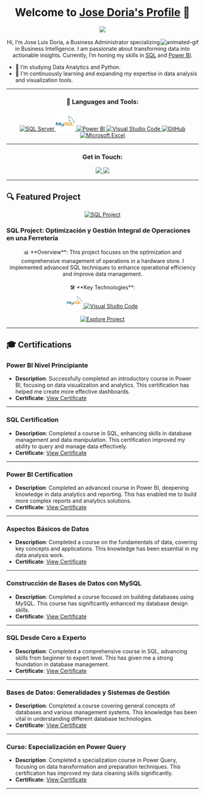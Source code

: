 <p align="center">
  <h1 align="center">Welcome to <a href="https://github.com/Josedoria93">Jose Doria's Profile</a> 👋</h1>
  <p align="center">
    <a href="https://github.com/DenverCoder1/readme-typing-svg">
      <img src="https://readme-typing-svg.herokuapp.com?font=IBM+Plex+Sans&color=F72EE2&size=25&lines=Welcome+to+my+GitHub+Profile!;Business+Administrator+specialized+in+Business+Intelligence;Currently+learning+SQL+and+Power+BI" />
    </a>
  </p>
</p>

<p align="center">
  <img align="right" src="https://media.giphy.com/media/M9gbBd9nbDrOTu1Mqx/giphy.gif" alt="animated-gif">
</p>
<p align="center">
  Hi, I’m Jose Luis Doria, a Business Administrator specializing in Business Intelligence. I am passionate about transforming data into actionable insights. Currently, I’m honing my skills in <a href="https://www.microsoft.com/en-us/sql-server" target="_blank">SQL</a> and <a href="https://powerbi.microsoft.com/" target="_blank">Power BI</a>.
</p>
<ul>
  <li>🎒 I’m studying Data Analytics and Python.</li>
  <li>🌱 I'm continuously learning and expanding my expertise in data analysis and visualization tools.</li>
</ul>

<hr>

<h3 align="center"><strong>🤖 Languages and Tools:</strong></h3>
<p align="center">
  <a href="https://www.microsoft.com/en-us/sql-server" target="_blank">
    <img src="https://www.svgrepo.com/show/303229/microsoft-sql-server-logo.svg" alt="SQL Server" width="50" height="50"/>
  </a>
  <a href="https://www.mysql.com/" target="_blank">
    <img src="https://raw.githubusercontent.com/devicons/devicon/master/icons/mysql/mysql-original-wordmark.svg" alt="MySQL" width="50" height="50"/>
  </a>
  <a href="https://powerbi.microsoft.com/en-us/" target="_blank">
    <img src="https://d11wkw82a69pyn.cloudfront.net/wm-reply/siteassets/images/power%20bi.png" alt="Power BI" width="43" height="40"/>
  </a>
   <a href="https://code.visualstudio.com/" target="_blank">
      <img src="https://img.icons8.com/color/48/000000/visual-studio-code-2019.png" alt="Visual Studio Code" width="30" height="30"/>
    </a>
  <a href="https://github.com/" target="_blank">
    <img src="https://img.shields.io/badge/GitHub-181717?style=for-the-badge&logo=github&logoColor=white" alt="GitHub" width="60" height="40"/>
  </a>
 <a href="https://www.microsoft.com/en-us/microsoft-365/excel" target="_blank">
    <img src="https://img.shields.io/badge/Microsoft_Excel-217346?style=for-the-badge&logo=microsoft-excel&logoColor=white" alt="Microsoft Excel"/>
  </a>
</p>

<hr>

<h3 align="center"><strong>Get in Touch:</strong></h3>
<p align="center">
   <a href="https://www.linkedin.com/in/josedoriap/" target="_blank">
    <img src="https://img.shields.io/badge/linkedin-%230077B5.svg?&style=for-the-badge&logo=linkedin&logoColor=white" height=35>
  </a>
  <a href="mailto:joseluisdoria7@gmail.com">
    <img src="https://img.shields.io/badge/Gmail-333333?style=for-the-badge&logo=gmail&logoColor=red" height=35>
  </a>
</p>

<hr>

## 🔍 <strong>Featured Project</strong>

<p align="center">
  <a href="https://github.com/Josedoria93/sql_project" target="_blank">
    <img src="https://img.shields.io/badge/SQL_Project-007ACC?style=for-the-badge&logo=github&logoColor=white" alt="SQL Project"/>
  </a>
</p>

### SQL Project: Optimización y Gestión Integral de Operaciones en una Ferretería

<p align="center">
  📊 **Overview**: This project focuses on the optimization and comprehensive management of operations in a hardware store. I implemented advanced SQL techniques to enhance operational efficiency and improve data management. 
  <br><br>
  🛠️ **Key Technologies**:
  <br>
  <a href="https://www.mysql.com/" target="_blank">
    <img src="https://raw.githubusercontent.com/devicons/devicon/master/icons/mysql/mysql-original-wordmark.svg" alt="MySQL" width="40" height="40"/>
  </a>
  <a href="https://code.visualstudio.com/" target="_blank">
    <img src="https://img.icons8.com/color/48/000000/visual-studio-code-2019.png" alt="Visual Studio Code" width="40" height="40"/>
  </a>
  <br><br>
  <a href="https://github.com/Josedoria93/sql_project" target="_blank">
    <img src="https://img.shields.io/badge/Explore%20Project-Click%20Here-brightgreen?style=flat&logo=github" alt="Explore Project"/>
  </a>
</p>

<hr>

## 🎓 <strong>Certifications</strong>

### Power BI Nivel Principiante
- **Description**: Successfully completed an introductory course in Power BI, focusing on data visualization and analytics. This certification has helped me create more effective dashboards.
- **Certificate**: [View Certificate](https://app.kajabi.com/certificates/c5c14003)

---

### SQL Certification
- **Description**: Completed a course in SQL, enhancing skills in database management and data manipulation. This certification improved my ability to query and manage data effectively.
- **Certificate**: [View Certificate](https://www.coderhouse.com/co/certificados/66cf1e7a202ee828ef4ebae8?lang=es)

---

### Power BI Certification
- **Description**: Completed an advanced course in Power BI, deepening knowledge in data analytics and reporting. This has enabled me to build more complex reports and analytics solutions.
- **Certificate**: [View Certificate](https://www.coderhouse.com/co/certificados/66e1e67b30a56410b56854d7?lang=es)

---

### Aspectos Básicos de Datos
- **Description**: Completed a course on the fundamentals of data, covering key concepts and applications. This knowledge has been essential in my data analysis work.
- **Certificate**: [View Certificate](https://www.coursera.org/account/accomplishments/verify/5GGZEF6HEMN0?utm_source=link&utm_medium=certificate&utm_content=cert_image&utm_campaign=sharing_cta&utm_product=course)

---

### Construcción de Bases de Datos con MySQL
- **Description**: Completed a course focused on building databases using MySQL. This course has significantly enhanced my database design skills.
- **Certificate**: [View Certificate](https://postimg.cc/QVBZgy5S)

---

### SQL Desde Cero a Experto
- **Description**: Completed a comprehensive course in SQL, advancing skills from beginner to expert level. This has given me a strong foundation in database management.
- **Certificate**: [View Certificate](https://postimg.cc/N9Kg9rv7)

---

### Bases de Datos: Generalidades y Sistemas de Gestión
- **Description**: Completed a course covering general concepts of databases and various management systems. This knowledge has been vital in understanding different database technologies.
- **Certificate**: [View Certificate](https://postimg.cc/RWS90LJn)

---

### Curso: Especialización en Power Query
- **Description**: Completed a specialization course in Power Query, focusing on data transformation and preparation techniques. This certification has improved my data cleaning skills significantly.
- **Certificate**: [View Certificate](https://app.kajabi.com/certificates/7402fc26)

---















